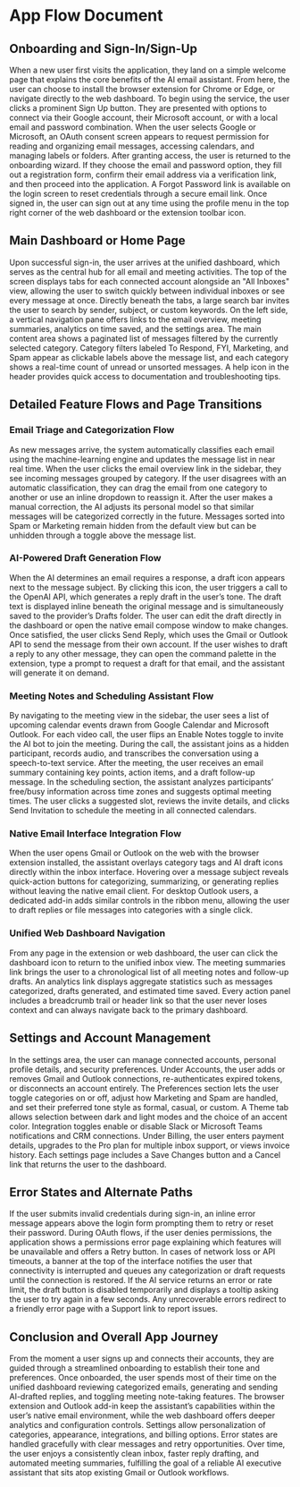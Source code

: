 # App Flow Document

## Onboarding and Sign-In/Sign-Up
When a new user first visits the application, they land on a simple welcome page that explains the core benefits of the AI email assistant. From here, the user can choose to install the browser extension for Chrome or Edge, or navigate directly to the web dashboard. To begin using the service, the user clicks a prominent Sign Up button. They are presented with options to connect via their Google account, their Microsoft account, or with a local email and password combination. When the user selects Google or Microsoft, an OAuth consent screen appears to request permission for reading and organizing email messages, accessing calendars, and managing labels or folders. After granting access, the user is returned to the onboarding wizard. If they choose the email and password option, they fill out a registration form, confirm their email address via a verification link, and then proceed into the application. A Forgot Password link is available on the login screen to reset credentials through a secure email link. Once signed in, the user can sign out at any time using the profile menu in the top right corner of the web dashboard or the extension toolbar icon.

## Main Dashboard or Home Page
Upon successful sign-in, the user arrives at the unified dashboard, which serves as the central hub for all email and meeting activities. The top of the screen displays tabs for each connected account alongside an "All Inboxes" view, allowing the user to switch quickly between individual inboxes or see every message at once. Directly beneath the tabs, a large search bar invites the user to search by sender, subject, or custom keywords. On the left side, a vertical navigation pane offers links to the email overview, meeting summaries, analytics on time saved, and the settings area. The main content area shows a paginated list of messages filtered by the currently selected category. Category filters labeled To Respond, FYI, Marketing, and Spam appear as clickable labels above the message list, and each category shows a real-time count of unread or unsorted messages. A help icon in the header provides quick access to documentation and troubleshooting tips.

## Detailed Feature Flows and Page Transitions
### Email Triage and Categorization Flow
As new messages arrive, the system automatically classifies each email using the machine-learning engine and updates the message list in near real time. When the user clicks the email overview link in the sidebar, they see incoming messages grouped by category. If the user disagrees with an automatic classification, they can drag the email from one category to another or use an inline dropdown to reassign it. After the user makes a manual correction, the AI adjusts its personal model so that similar messages will be categorized correctly in the future. Messages sorted into Spam or Marketing remain hidden from the default view but can be unhidden through a toggle above the message list.

### AI-Powered Draft Generation Flow
When the AI determines an email requires a response, a draft icon appears next to the message subject. By clicking this icon, the user triggers a call to the OpenAI API, which generates a reply draft in the user’s tone. The draft text is displayed inline beneath the original message and is simultaneously saved to the provider’s Drafts folder. The user can edit the draft directly in the dashboard or open the native email compose window to make changes. Once satisfied, the user clicks Send Reply, which uses the Gmail or Outlook API to send the message from their own account. If the user wishes to draft a reply to any other message, they can open the command palette in the extension, type a prompt to request a draft for that email, and the assistant will generate it on demand.

### Meeting Notes and Scheduling Assistant Flow
By navigating to the meeting view in the sidebar, the user sees a list of upcoming calendar events drawn from Google Calendar and Microsoft Outlook. For each video call, the user flips an Enable Notes toggle to invite the AI bot to join the meeting. During the call, the assistant joins as a hidden participant, records audio, and transcribes the conversation using a speech-to-text service. After the meeting, the user receives an email summary containing key points, action items, and a draft follow-up message. In the scheduling section, the assistant analyzes participants’ free/busy information across time zones and suggests optimal meeting times. The user clicks a suggested slot, reviews the invite details, and clicks Send Invitation to schedule the meeting in all connected calendars.

### Native Email Interface Integration Flow
When the user opens Gmail or Outlook on the web with the browser extension installed, the assistant overlays category tags and AI draft icons directly within the inbox interface. Hovering over a message subject reveals quick-action buttons for categorizing, summarizing, or generating replies without leaving the native email client. For desktop Outlook users, a dedicated add-in adds similar controls in the ribbon menu, allowing the user to draft replies or file messages into categories with a single click.

### Unified Web Dashboard Navigation
From any page in the extension or web dashboard, the user can click the dashboard icon to return to the unified inbox view. The meeting summaries link brings the user to a chronological list of all meeting notes and follow-up drafts. An analytics link displays aggregate statistics such as messages categorized, drafts generated, and estimated time saved. Every action panel includes a breadcrumb trail or header link so that the user never loses context and can always navigate back to the primary dashboard.

## Settings and Account Management
In the settings area, the user can manage connected accounts, personal profile details, and security preferences. Under Accounts, the user adds or removes Gmail and Outlook connections, re-authenticates expired tokens, or disconnects an account entirely. The Preferences section lets the user toggle categories on or off, adjust how Marketing and Spam are handled, and set their preferred tone style as formal, casual, or custom. A Theme tab allows selection between dark and light modes and the choice of an accent color. Integration toggles enable or disable Slack or Microsoft Teams notifications and CRM connections. Under Billing, the user enters payment details, upgrades to the Pro plan for multiple inbox support, or views invoice history. Each settings page includes a Save Changes button and a Cancel link that returns the user to the dashboard.

## Error States and Alternate Paths
If the user submits invalid credentials during sign-in, an inline error message appears above the login form prompting them to retry or reset their password. During OAuth flows, if the user denies permissions, the application shows a permissions error page explaining which features will be unavailable and offers a Retry button. In cases of network loss or API timeouts, a banner at the top of the interface notifies the user that connectivity is interrupted and queues any categorization or draft requests until the connection is restored. If the AI service returns an error or rate limit, the draft button is disabled temporarily and displays a tooltip asking the user to try again in a few seconds. Any unrecoverable errors redirect to a friendly error page with a Support link to report issues.

## Conclusion and Overall App Journey
From the moment a user signs up and connects their accounts, they are guided through a streamlined onboarding to establish their tone and preferences. Once onboarded, the user spends most of their time on the unified dashboard reviewing categorized emails, generating and sending AI-drafted replies, and toggling meeting note-taking features. The browser extension and Outlook add-in keep the assistant’s capabilities within the user’s native email environment, while the web dashboard offers deeper analytics and configuration controls. Settings allow personalization of categories, appearance, integrations, and billing options. Error states are handled gracefully with clear messages and retry opportunities. Over time, the user enjoys a consistently clean inbox, faster reply drafting, and automated meeting summaries, fulfilling the goal of a reliable AI executive assistant that sits atop existing Gmail or Outlook workflows.